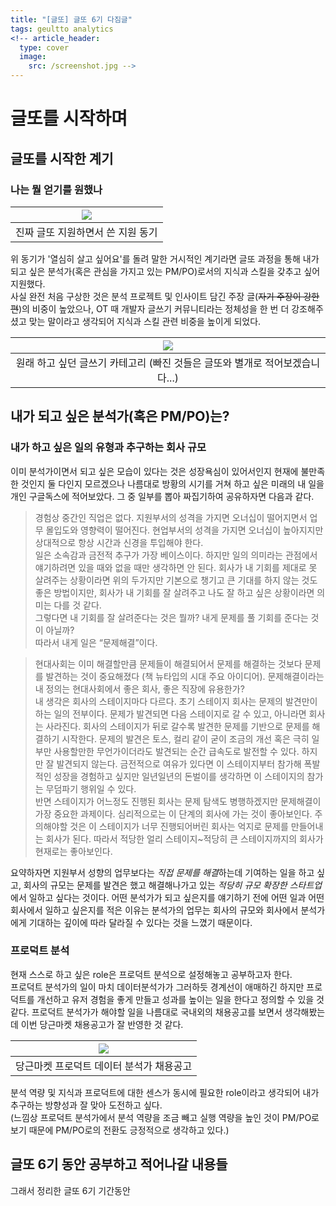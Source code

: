 ```yaml
---
title: "[글또] 글또 6기 다짐글"
tags: geultto analytics
<!-- article_header:
  type: cover
  image:
    src: /screenshot.jpg -->
---
```


# 글또를 시작하며  

## 글또를 시작한 계기  
### 나는 뭘 얻기를 원했나  


| <img src="https://www.dropbox.com/s/ltb9yk8fuc7pczg/%ED%99%94%EB%A9%B4%20%EC%BA%A1%EC%B2%98%202021-07-22%20212237.png?dl=1"> |
|:------:|
|진짜 글또 지원하면서 쓴 지원 동기|

위 동기가 '열심히 살고 싶어요'를 돌려 말한 거시적인 계기라면 글또 과정을 통해 내가 되고 싶은 분석가(혹은 관심을 가지고 있는 PM/PO)로서의 지식과 스킬을 갖추고 싶어 지원했다.  
사실 완전 처음 구상한 것은 분석 프로젝트 및 인사이트 담긴 주장 글(~~자기 주장이 강한 편~~)의 비중이 높았으나, OT 때 개발자 글쓰기 커뮤니티라는 정체성을 한 번 더 강조해주셨고 맞는 말이라고 생각되어 지식과 스킬 관련 비중을 높이게 되었다.

| <img src="https://www.dropbox.com/s/0x6llrqyilqcub0/%ED%99%94%EB%A9%B4%20%EC%BA%A1%EC%B2%98%202021-07-22%20215541.png?dl=1"> |
|:------:|
|원래 하고 싶던 글쓰기 카테고리 (빠진 것들은 글또와 별개로 적어보겠습니다...)|

## 내가 되고 싶은 분석가(혹은 PM/PO)는?
### 내가 하고 싶은 일의 유형과 추구하는 회사 규모   
이미 분석가이면서 되고 싶은 모습이 있다는 것은 성장욕심이 있어서인지 현재에 불만족한 것인지 둘 다인지 모르겠으나 나름대로 방황의 시기를 거쳐 하고 싶은 미래의 내 일을 개인 구글독스에 적어보았다. 그 중 일부를 뽑아 짜집기하여 공유하자면 다음과 같다.  
> 경험상 중간인 직업은 없다. 지원부서의 성격을 가지면 오너십이 떨어지면서 업무 몰입도와 영향력이 떨어진다. 현업부서의 성격을 가지면 오너십이 높아지지만 상대적으로 항상 시간과 신경을 투입해야 한다.  
> 일은 소속감과 금전적 추구가 가장 베이스이다. 하지만 일의 의미라는 관점에서 얘기하려면 있을 때와 없을 때만 생각하면 안 된다. 회사가 내 기회를 제대로 못 살려주는 상황이라면 위의 두가지만 기본으로 챙기고 큰 기대를 하지 않는 것도 좋은 방법이지만, 회사가 내 기회를 잘 살려주고 나도 잘 하고 싶은 상황이라면 의미는 다를 것 같다.  
> 그렇다면 내 기회를 잘 살려준다는 것은 뭘까? 내게 문제를 풀 기회를 준다는 것이 아닐까?  
> 따라서 내게 일은 “문제해결”이다.

> 현대사회는 이미 해결할만큼 문제들이 해결되어서 문제를 해결하는 것보다 문제를 발견하는 것이 중요해졌다 (책 뉴타입의 시대 주요 아이디어). 문제해결이라는 내 정의는 현대사회에서 좋은 회사, 좋은 직장에 유용한가?  
> 내 생각은 회사의 스테이지마다 다르다. 초기 스테이지 회사는 문제의 발견만이 하는 일의 전부이다. 문제가 발견되면 다음 스테이지로 갈 수 있고, 아니라면 회사는 사라진다. 회사의 스테이지가 뒤로 갈수록 발견한 문제를 기반으로 문제를 해결하기 시작한다. 문제의 발견은 토스, 컬리 같이 굳이 조금의 개선 혹은 극히 일부만 사용할만한 무언가이더라도 발견되는 순간 급속도로 발전할 수 있다. 하지만 잘 발견되지 않는다. 금전적으로 여유가 있다면 이 스테이지부터 참가해 폭발적인 성장을 경험하고 싶지만 일년일년의 돈벌이를 생각하면 이 스테이지의 참가는 무덤파기 행위일 수 있다.  
> 반면 스테이지가 어느정도 진행된 회사는 문제 탐색도 병행하겠지만 문제해결이 가장 중요한 과제이다. 심리적으로는 이 단계의 회사에 가는 것이 좋아보인다. 주의해야할 것은 이 스테이지가 너무 진행되어버린 회사는 억지로 문제를 만들어내는 회사가 된다. 따라서 적당한 얼리 스테이지~적당히 큰 스테이지까지의 회사가 현재로는 좋아보인다.  


요약하자면 지원부서 성향의 업무보다는 *직접 문제를 해결*하는데 기여하는 일을 하고 싶고, 회사의 규모는 문제를 발견은 했고 해결해나가고 있는 *적당히 규모 확장한 스타트업*에서 일하고 싶다는 것이다.
어떤 분석가가 되고 싶은지를 얘기하기 전에 어떤 일과 어떤 회사에서 일하고 싶은지를 적은 이유는 분석가의 업무는 회사의 규모와 회사에서 분석가에게 기대하는 깊이에 따라 달라질 수 있다는 것을 느꼈기 때문이다.

### 프로덕트 분석
현재 스스로 하고 싶은 role은 프로덕트 분석으로 설정해놓고 공부하고자 한다.  
프로덕트 분석가의 일이 마치 데이터분석가가 그러하듯 경계선이 애매하긴 하지만 프로덕트를 개선하고 유저 경험을 좋게 만들고 성과를 높이는 일을 한다고 정의할 수 있을 것 같다.
프로덕트 분석가가 해야할 일을 나름대로 국내외의 채용공고를 보면서 생각해봤는데 이번 당근마켓 채용공고가 잘 반영한 것 같다.

| <img src="https://www.dropbox.com/s/qkg3aewxtgjq45y/%ED%99%94%EB%A9%B4%20%EC%BA%A1%EC%B2%98%202021-07-22%20232855.png?dl=1"> |
|:------:|
|당근마켓 프로덕트 데이터 분석가 채용공고|

분석 역량 및 지식과 프로덕트에 대한 센스가 동시에 필요한 role이라고 생각되어 내가 추구하는 방향성과 잘 맞아 도전하고 싶다.  
(느낌상 프로덕트 분석가에서 분석 역량을 조금 빼고 실행 역량을 높인 것이 PM/PO로 보기 때문에 PM/PO로의 전환도 긍정적으로 생각하고 있다.)  


## 글또 6기 동안 공부하고 적어나갈 내용들
그래서 정리한 글또 6기 기간동안
